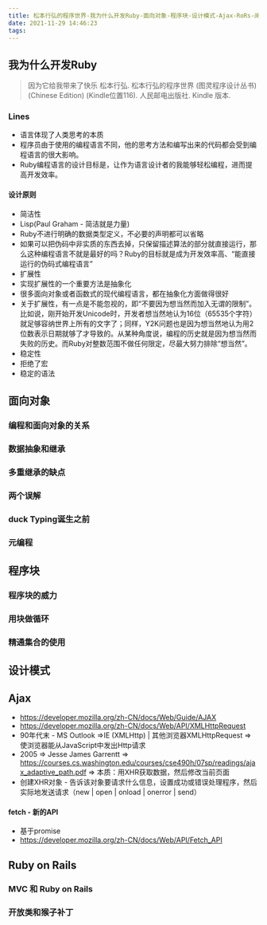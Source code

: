 ```yaml
---
title: 松本行弘的程序世界-我为什么开发Ruby-面向对象-程序块-设计模式-Ajax-RoRs-阅读笔记
date: 2021-11-29 14:46:23
tags:
---
```

## 我为什么开发Ruby
> 因为它给我带来了快乐
> 松本行弘. 松本行弘的程序世界 (图灵程序设计丛书) (Chinese Edition) (Kindle位置116). 人民邮电出版社. Kindle 版本. 

### Lines
- 语言体现了人类思考的本质
- 程序员由于使用的编程语言不同，他的思考方法和编写出来的代码都会受到编程语言的很大影响。
- Ruby编程语言的设计目标是，让作为语言设计者的我能够轻松编程，进而提高开发效率。
#### 设计原则
- 简洁性
 - Lisp(Paul Graham - 简洁就是力量)
 - Ruby不进行明确的数据类型定义，不必要的声明都可以省略
 - 如果可以把伪码中非实质的东西去掉，只保留描述算法的部分就直接运行，那么这种编程语言不就是最好的吗？Ruby的目标就是成为开发效率高、“能直接运行的伪码式编程语言”
- 扩展性
 - 实现扩展性的一个重要方法是抽象化
 - 很多面向对象或者函数式的现代编程语言，都在抽象化方面做得很好
 - 关于扩展性，有一点是不能忽视的，即“不要因为想当然而加入无谓的限制”。比如说，刚开始开发Unicode时，开发者想当然地认为16位（65535个字符）就足够容纳世界上所有的文字了；同样，Y2K问题也是因为想当然地认为用2位数表示日期就够了才导致的。从某种角度说，编程的历史就是因为想当然而失败的历史。而Ruby对整数范围不做任何限定，尽最大努力排除“想当然”。
- 稳定性
 - 拒绝了宏
 - 稳定的语法

## 面向对象
### 编程和面向对象的关系
### 数据抽象和继承
### 多重继承的缺点
### 两个误解
### duck Typing诞生之前
### 元编程


## 程序块
### 程序块的威力
### 用块做循环
### 精通集合的使用


## 设计模式



## Ajax
- https://developer.mozilla.org/zh-CN/docs/Web/Guide/AJAX
- https://developer.mozilla.org/zh-CN/docs/Web/API/XMLHttpRequest
- 90年代末 - MS Outlook =>IE (XMLHttp) | 其他浏览器XMLHttpRequest => 使浏览器能从JavaScript中发出Http请求
- 2005 => Jesse James Garrentt => https://courses.cs.washington.edu/courses/cse490h/07sp/readings/ajax_adaptive_path.pdf => 本质：用XHR获取数据，然后修改当前页面
- 创建XHR对象 - 告诉该对象要请求什么信息，设置成功或错误处理程序，然后实际地发送请求（new | open | onload | onerror | send）
#### fetch - 新的API
- 基于promise
- https://developer.mozilla.org/zh-CN/docs/Web/API/Fetch_API

## Ruby on Rails
### MVC 和 Ruby on Rails
### 开放类和猴子补丁
